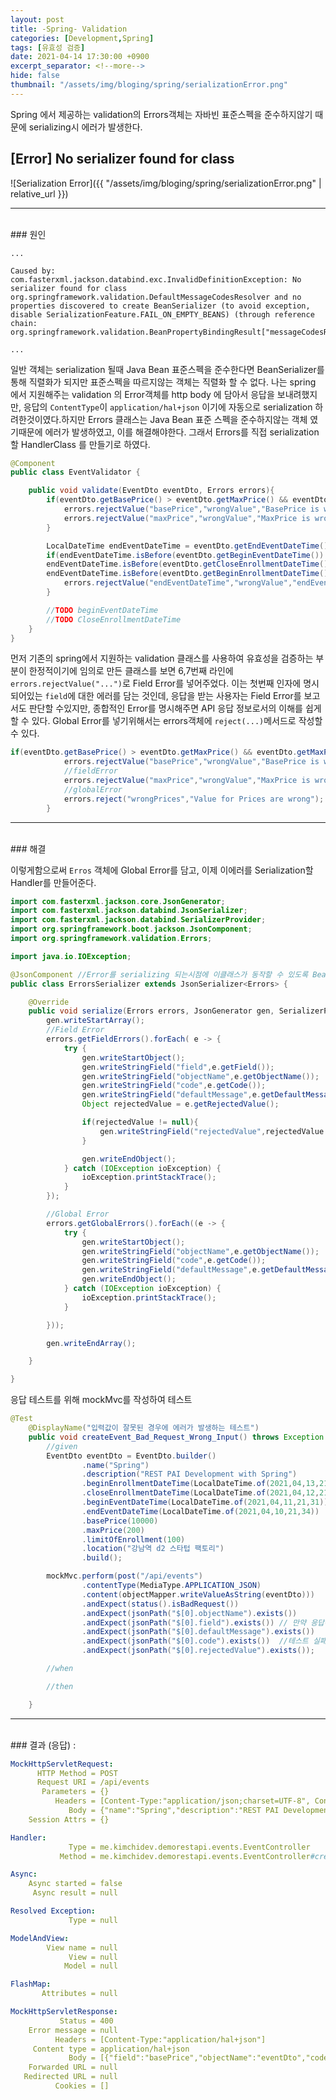 ```yaml
---
layout: post
title: -Spring- Validation
categories: [Development,Spring]
tags: [유효성 검증]
date: 2021-04-14 17:30:00 +0900
excerpt_separator: <!--more-->
hide: false
thumbnail: "/assets/img/bloging/spring/serializationError.png"
---
```


Spring 에서 제공하는 validation의 Errors객체는 자바빈 표준스펙을 준수하지않기 때문에 serializing시 에러가 발생한다. 

<!--more-->
## [Error] No serializer found for class

![Serialization Error]({{ "/assets/img/bloging/spring/serializationError.png" | relative_url }})

---
<br>
### 원인


```
...

Caused by: com.fasterxml.jackson.databind.exc.InvalidDefinitionException: No serializer found for class org.springframework.validation.DefaultMessageCodesResolver and no properties discovered to create BeanSerializer (to avoid exception, disable SerializationFeature.FAIL_ON_EMPTY_BEANS) (through reference chain: org.springframework.validation.BeanPropertyBindingResult["messageCodesResolver"])

...
```  



일반 객체는 serialization 될때 Java Bean 표준스펙을 준수한다면 BeanSerializer를 통해 직렬화가 되지만 표준스펙을 따르지않는 객체는 직렬화 할 수 없다. 나는 spring 에서 지원해주는 validation 의 Error객체를 http body 에 담아서 응답을 보내려했지만, 응답의 `ContentType`이 `application/hal+json` 이기에 자동으로 serialization 하려한것이였다.하지만 Errors 클래스는 Java Bean 표준 스펙을 준수하지않는 객체 였기때문에 에러가 발생하였고, 이를 해결해야한다.  그래서 Errors를 직접 serialization할 HandlerClass 를 만들기로 하였다.  





```java
@Component
public class EventValidator {

    public void validate(EventDto eventDto, Errors errors){
        if(eventDto.getBasePrice() > eventDto.getMaxPrice() && eventDto.getMaxPrice() != 0){
            errors.rejectValue("basePrice","wrongValue","BasePrice is wrong.");
            errors.rejectValue("maxPrice","wrongValue","MaxPrice is wrong.");
        }

        LocalDateTime endEventDateTime = eventDto.getEndEventDateTime();
        if(endEventDateTime.isBefore(eventDto.getBeginEventDateTime()) ||
        endEventDateTime.isBefore(eventDto.getCloseEnrollmentDateTime())||
        endEventDateTime.isBefore(eventDto.getBeginEnrollmentDateTime())){
            errors.rejectValue("endEventDateTime","wrongValue","endEventDateTime is wrong");
        }

        //TODO beginEventDateTime
        //TODO CloseEnrollmentDateTime
    }
}

```

먼저 기존의  spring에서 지원하는 validation 클래스를 사용하여 유효성을 검증하는 부분이 한정적이기에 임의로 만든 클래스를 보면 6,7번째 라인에 `errors.rejectValue("...")`로 Field Error를 넣어주었다. 이는 첫번째 인자에 명시되어있는 `field`에 대한 에러를 담는 것인데, 응답을 받는 사용자는 Field Error를 보고서도 판단할 수있지만, 종합적인 Error를 명시해주면  API 응답 정보로서의 이해를 쉽게할 수 있다. Global Error를 넣기위해서는 errors객체에 `reject(...)`메서드로 작성할 수 있다.

```java
if(eventDto.getBasePrice() > eventDto.getMaxPrice() && eventDto.getMaxPrice() != 0){
            errors.rejectValue("basePrice","wrongValue","BasePrice is wrong.");
            //fieldError
            errors.rejectValue("maxPrice","wrongValue","MaxPrice is wrong.");
            //globalError
            errors.reject("wrongPrices","Value for Prices are wrong");
        }
```

---
<br>
### 해결

이렇게함으로써 `Erros` 객체에  Global Error를 담고, 이제 이에러를 Serialization할 Handler를 만들어준다.

```java
import com.fasterxml.jackson.core.JsonGenerator;
import com.fasterxml.jackson.databind.JsonSerializer;
import com.fasterxml.jackson.databind.SerializerProvider;
import org.springframework.boot.jackson.JsonComponent;
import org.springframework.validation.Errors;

import java.io.IOException;

@JsonComponent //Error를 serializing 되는시점에 이클래스가 동작할 수 있도록 Bean으로 등록한다.
public class ErrorsSerializer extends JsonSerializer<Errors> {

    @Override
    public void serialize(Errors errors, JsonGenerator gen, SerializerProvider serializers) throws IOException {
        gen.writeStartArray();
        //Field Error
        errors.getFieldErrors().forEach( e -> {
            try {
                gen.writeStartObject();
                gen.writeStringField("field",e.getField());
                gen.writeStringField("objectName",e.getObjectName());
                gen.writeStringField("code",e.getCode());
                gen.writeStringField("defaultMessage",e.getDefaultMessage());
                Object rejectedValue = e.getRejectedValue();

                if(rejectedValue != null){
                    gen.writeStringField("rejectedValue",rejectedValue.toString());
                }

                gen.writeEndObject();
            } catch (IOException ioException) {
                ioException.printStackTrace();
            }
        });

        //Global Error
        errors.getGlobalErrors().forEach((e -> {
            try {
                gen.writeStartObject();
                gen.writeStringField("objectName",e.getObjectName());
                gen.writeStringField("code",e.getCode());
                gen.writeStringField("defaultMessage",e.getDefaultMessage());
                gen.writeEndObject();
            } catch (IOException ioException) {
                ioException.printStackTrace();
            }

        }));

        gen.writeEndArray();

    }

}
```

응답 테스트를 위해 mockMvc를 작성하여 테스트

```java
@Test
    @DisplayName("입력값이 잘못된 경우에 에러가 발생하는 테스트")
    public void createEvent_Bad_Request_Wrong_Input() throws Exception {
        //given
        EventDto eventDto = EventDto.builder()
                .name("Spring")
                .description("REST PAI Development with Spring")
                .beginEnrollmentDateTime(LocalDateTime.of(2021,04,13,21,31))
                .closeEnrollmentDateTime(LocalDateTime.of(2021,04,12,21,31))
                .beginEventDateTime(LocalDateTime.of(2021,04,11,21,31))
                .endEventDateTime(LocalDateTime.of(2021,04,10,21,34))
                .basePrice(10000)
                .maxPrice(200)
                .limitOfEnrollment(100)
                .location("강남역 d2 스타텁 팩토리")
                .build();

        mockMvc.perform(post("/api/events")
                .contentType(MediaType.APPLICATION_JSON)
                .content(objectMapper.writeValueAsString(eventDto)))
                .andExpect(status().isBadRequest())
                .andExpect(jsonPath("$[0].objectName").exists())
                .andExpect(jsonPath("$[0].field").exists()) // 만약 응답에 field error를 넣어주지 않았더라면 테스트 실패
                .andExpect(jsonPath("$[0].defaultMessage").exists())
                .andExpect(jsonPath("$[0].code").exists())  //테스트 실패 동일
                .andExpect(jsonPath("$[0].rejectedValue").exists());

        //when

        //then

    }
```

---
<br>
### 결과 (응답) :

```yml
MockHttpServletRequest:
      HTTP Method = POST
      Request URI = /api/events
       Parameters = {}
          Headers = [Content-Type:"application/json;charset=UTF-8", Content-Length:"349"]
             Body = {"name":"Spring","description":"REST PAI Development with Spring","beginEnrollmentDateTime":"2021-04-13T21:31:00","closeEnrollmentDateTime":"2021-04-12T21:31:00","beginEventDateTime":"2021-04-11T21:31:00","endEventDateTime":"2021-04-10T21:34:00","location":"강남역 d2 스타텁 팩토리","basePrice":10000,"maxPrice":200,"limitOfEnrollment":100}
    Session Attrs = {}

Handler:
             Type = me.kimchidev.demorestapi.events.EventController
           Method = me.kimchidev.demorestapi.events.EventController#createEvent(EventDto, Errors)

Async:
    Async started = false
     Async result = null

Resolved Exception:
             Type = null

ModelAndView:
        View name = null
             View = null
            Model = null

FlashMap:
       Attributes = null

MockHttpServletResponse:
           Status = 400
    Error message = null
          Headers = [Content-Type:"application/hal+json"]
     Content type = application/hal+json
             Body = [{"field":"basePrice","objectName":"eventDto","code":"wrongValue","defaultMessage":"BasePrice is wrong.","rejectedValue":"10000"},{"field":"maxPrice","objectName":"eventDto","code":"wrongValue","defaultMessage":"MaxPrice is wrong.","rejectedValue":"200"},{"field":"endEventDateTime","objectName":"eventDto","code":"wrongValue","defaultMessage":"endEventDateTime is wrong","rejectedValue":"2021-04-10T21:34"},{"objectName":"eventDto","code":"wrongPrices","defaultMessage":"Value for Prices are wrong"}]
    Forwarded URL = null
   Redirected URL = null
          Cookies = []

```

